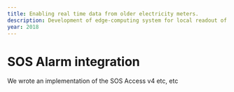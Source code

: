 ```yaml
---
title: Enabling real time data from older electricity meters.
description: Development of edge-computing system for local readout of electricity meter and pushing real time data to backend.
year: 2018
---
```


# SOS Alarm integration

We wrote an implementation of the SOS Access v4 etc, etc
